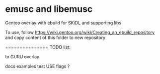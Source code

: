 emusc and libemusc
===============

Gentoo overlay with ebuild for SKiDL and supporting libs

To use, follow https://wiki.gentoo.org/wiki/Creating_an_ebuild_repository
and copy content of this folder to new repository

===============
TODO list:

to GURU overlay

docs examples test USE flags ?
